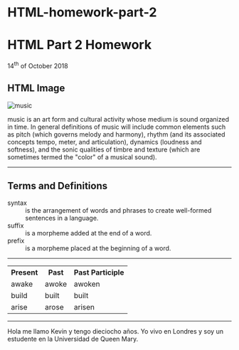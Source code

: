 # HTML-homework-part-2
<h1>HTML Part 2	Homework</h1>

<p>14<sup>th</sup/> of October 2018</p>
  
<h2>HTML Image</h2>
<p>
<a href="https://upload.wikimedia.org/wikipedia/commons/1/1e/Meo_Music_icon.png" title="View Image Source"> </a>
<img class="imgLeft" src="https://upload.wikimedia.org/wikipedia/commons/1/1e/Meo_Music_icon.png" alt="music">                                           
                                                                                  
                         
music is an art form and cultural activity whose medium is sound organized in time. In general definitions of music will include common elements such as pitch (which governs melody and harmony), rhythm (and its associated concepts tempo, meter, and articulation), dynamics (loudness and softness), and the sonic qualities of timbre and texture (which are sometimes termed the "color" of a musical sound).    
</p>

<hr>
<h2>Terms and Definitions</h2>

<dl>
<dt>syntax</dt>
<dd>is the arrangement of words and phrases to create well-formed sentences in a language.</dt>
<dt>suffix</dt>
<dd>is a morpheme added at the end of a word.</dd>
<dt>prefix</dt>
<dd>is a morpheme placed at the beginning of a word.</dd>
</dl>

<hr>

<table>
<tr>
<th>Present</th>
<th>Past</th>
<th>Past Participle</th>
</tr>
<tr>
<td>awake</td>
<td>awoke</td>
<td>awoken</td>
</tr>
<tr>
<td>build</td>
<td>built</td>
<td>built</td>
</tr>  
<tr>
<td>arise</td>
<td>arose</td>
<td>arisen</td>
</tr>
<table>
<hr>
<html lang="es"> 
<p>Hola me llamo Kevin y tengo dieciocho años. Yo vivo en Londres y soy un estudente en la Universidad de Queen Mary.</p>
